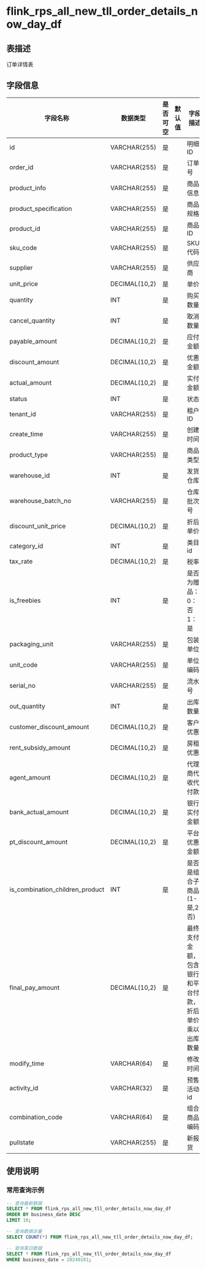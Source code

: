 # flink_rps_all_new_tll_order_details_now_day_df

## 表描述
订单详情表


## 字段信息

| 字段名称 | 数据类型 | 是否可空 | 默认值 | 字段描述 |
|---------|----------|----------|--------|----------|
| id | VARCHAR(255) | 是 |  | 明细ID |
| order_id | VARCHAR(255) | 是 |  | 订单号 |
| product_info | VARCHAR(255) | 是 |  | 商品信息 |
| product_specification | VARCHAR(255) | 是 |  | 商品规格 |
| product_id | VARCHAR(255) | 是 |  | 商品ID |
| sku_code | VARCHAR(255) | 是 |  | SKU代码 |
| supplier | VARCHAR(255) | 是 |  | 供应商 |
| unit_price | DECIMAL(10,2) | 是 |  | 单价 |
| quantity | INT | 是 |  | 购买数量 |
| cancel_quantity | INT | 是 |  | 取消数量 |
| payable_amount | DECIMAL(10,2) | 是 |  | 应付金额 |
| discount_amount | DECIMAL(10,2) | 是 |  | 优惠金额 |
| actual_amount | DECIMAL(10,2) | 是 |  | 实付金额 |
| status | INT | 是 |  | 状态 |
| tenant_id | VARCHAR(255) | 是 |  | 租户ID |
| create_time | VARCHAR(255) | 是 |  | 创建时间 |
| product_type | VARCHAR(255) | 是 |  | 商品类型 |
| warehouse_id | INT | 是 |  | 发货仓库 |
| warehouse_batch_no | VARCHAR(255) | 是 |  | 仓库批次号 |
| discount_unit_price | DECIMAL(10,2) | 是 |  | 折后单价 |
| category_id | INT | 是 |  | 类目id |
| tax_rate | DECIMAL(10,2) | 是 |  | 税率 |
| is_freebies | INT | 是 |  | 是否为赠品：0：否  1：是 |
| packaging_unit | VARCHAR(255) | 是 |  | 包装单位 |
| unit_code | VARCHAR(255) | 是 |  | 单位编码 |
| serial_no | VARCHAR(255) | 是 |  | 流水号 |
| out_quantity | INT | 是 |  | 出库数量 |
| customer_discount_amount | DECIMAL(10,2) | 是 |  | 客户优惠 |
| rent_subsidy_amount | DECIMAL(10,2) | 是 |  | 房租优惠 |
| agent_amount | DECIMAL(10,2) | 是 |  | 代理商代收代付款 |
| bank_actual_amount | DECIMAL(10,2) | 是 |  | 银行实付金额 |
| pt_discount_amount | DECIMAL(10,2) | 是 |  | 平台优惠金额 |
| is_combination_children_product | INT | 是 |  | 是否是组合子商品(1-是,2-否) |
| final_pay_amount | DECIMAL(10,2) | 是 |  | 最终支付金额，包含银行和平台付款，折后单价乘以出库数量 |
| modify_time | VARCHAR(64) | 是 |  | 修改时间 |
| activity_id | VARCHAR(32) | 是 |  | 预售活动id |
| combination_code | VARCHAR(64) | 是 |  | 组合商品编码 |
| pullstate | VARCHAR(255) | 是 |  | 新报货 |

## 使用说明

### 常用查询示例

```sql
-- 查询最新数据
SELECT * FROM flink_rps_all_new_tll_order_details_now_day_df 
ORDER BY business_date DESC 
LIMIT 10;

-- 查询数据总量
SELECT COUNT(*) FROM flink_rps_all_new_tll_order_details_now_day_df;

-- 查询某日数据
SELECT * FROM flink_rps_all_new_tll_order_details_now_day_df 
WHERE business_date = 20240101;
```
